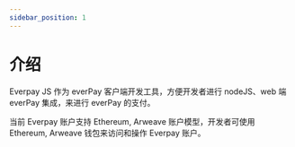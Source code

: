 ```yaml
---
sidebar_position: 1
---
```

# 介绍
Everpay JS 作为 everPay 客户端开发工具，方便开发者进行 nodeJS、web 端 everPay 集成，来进行 everPay 的支付。

当前 Everpay 账户支持 Ethereum, Arweave 账户模型，开发者可使用 Ethereum, Arweave 钱包来访问和操作 Everpay 账户。